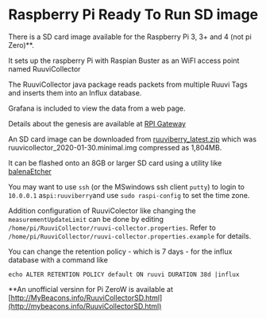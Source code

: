 # Raspberry Pi Ready To Run SD image

There is a SD card image available for the Raspberry Pi 3, 3+ and 4 (not pi Zero)\*\*.

It sets up the raspberry Pi with Raspian Buster as an WiFI access point named RuuviCollector

The RuuviCollector java package reads packets from multiple Ruuvi Tags and inserts them into an Influx database.

Grafana is included to view the data from a web page.

Details about the genesis are available at [RPI Gateway](https://blog.ruuvi.com/rpi-gateway-6e4a5b676510)

An SD card image can be downloaded from [ruuviberry\_latest.zip](http://storage.ruuvi.com/ruuviberry\_latest.zip) which was ruuvicollector\_2020-01-30.minimal.img compressed as 1,804MB.

It can be flashed onto an 8GB or larger SD card using a utility like [balenaEtcher](https://www.balena.io/etcher/)

You may want to use `ssh` (or the MSwindows ssh client `putty`) to login to `10.0.0.1` as`pi:ruuviberry`and use `sudo raspi-config` to set the time zone.

Addition configuration of RuuviColector like changing the `measurementUpdateLimit` can be done by editing `/home/pi/RuuviCollector/ruuvi-collector.properties`. Refer to `/home/pi/RuuviCollector/ruuvi-collector.properties.example` for details.

You can change the retention policy - which is 7 days - for the influx database with a command like

`echo ALTER RETENTION POLICY default ON ruuvi DURATION 38d |influx`

\*\*An unofficial versinn for Pi ZeroW is available at [http://MyBeacons.info/RuuviCollectorSD.html](http://mybeacons.info/RuuviCollectorSD.html)
